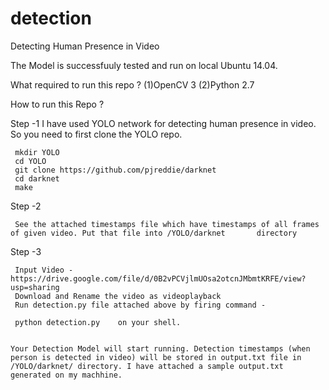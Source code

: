 # detection
Detecting Human Presence in Video

The Model is successfuuly tested and run on local Ubuntu 14.04.

What required to run this repo ?
   (1)OpenCV 3
   (2)Python 2.7

How to run this Repo ?
 
  Step -1
     I have used YOLO network for detecting human presence in video. So you need to first clone the YOLO repo.
     
     mkdir YOLO
     cd YOLO
     git clone https://github.com/pjreddie/darknet
     cd darknet
     make
     
  Step -2
  
     See the attached timestamps file which have timestamps of all frames of given video. Put that file into /YOLO/darknet       directory
  
  Step -3
  
     Input Video -  https://drive.google.com/file/d/0B2vPCVjlmUOsa2otcnJMbmtKRFE/view?usp=sharing
     Download and Rename the video as videoplayback
     Run detection.py file attached above by firing command -  
     
     python detection.py    on your shell.
     
     
    Your Detection Model will start running. Detection timestamps (when person is detected in video) will be stored in output.txt file in
    /YOLO/darknet/ directory. I have attached a sample output.txt generated on my machhine. 
    
    


